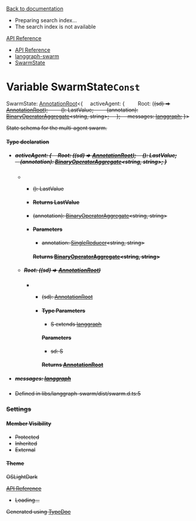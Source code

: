 [Back to documentation](/langgraphjs/)

* Preparing search index...
* The search index is not available

[API Reference](/)

* [API Reference](../index.html)
* [langgraph-swarm](../modules/langgraph_swarm.html)
* [SwarmState](langgraph_swarm.SwarmState.html)

# Variable SwarmState`Const`

SwarmState: [AnnotationRoot](../classes/langgraph.AnnotationRoot.html)<{
    activeAgent: {
        Root: (<S>(sd) => [AnnotationRoot](../classes/langgraph.AnnotationRoot.html)<S>);
        (): LastValue<string>;
        (annotation): [BinaryOperatorAggregate](../classes/langgraph.BinaryOperatorAggregate.html)<string, string>;
    };
    messages: [langgraph](../modules/langgraph.html);
}>

State schema for the multi-agent swarm.

#### Type declaration

* ##### activeAgent: {     Root: (<S>(sd) => [AnnotationRoot](../classes/langgraph.AnnotationRoot.html)<S>);     (): LastValue<string>;     (annotation): [BinaryOperatorAggregate](../classes/langgraph.BinaryOperatorAggregate.html)<string, string>; }

  + - (): LastValue<string>
    - #### Returns LastValue<string>
    - (annotation): [BinaryOperatorAggregate](../classes/langgraph.BinaryOperatorAggregate.html)<string, string>
    - #### Parameters

      * annotation: [SingleReducer](../types/langgraph.SingleReducer.html)<string, string>

      #### Returns [BinaryOperatorAggregate](../classes/langgraph.BinaryOperatorAggregate.html)<string, string>
  + ##### Root: (<S>(sd) => [AnnotationRoot](../classes/langgraph.AnnotationRoot.html)<S>)

    - * <S>(sd): [AnnotationRoot](../classes/langgraph.AnnotationRoot.html)<S>
      * #### Type Parameters

        + S extends [langgraph](../modules/langgraph.html)

        #### Parameters

        + sd: S

        #### Returns [AnnotationRoot](../classes/langgraph.AnnotationRoot.html)<S>
* ##### messages: [langgraph](../modules/langgraph.html)

* Defined in libs/langgraph-swarm/dist/swarm.d.ts:5

### Settings

#### Member Visibility

* Protected
* Inherited
* External

#### Theme

OSLightDark

[API Reference](../index.html)

* Loading...

Generated using [TypeDoc](https://typedoc.org/)